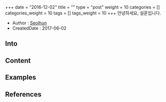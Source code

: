 +++
date = "2016-12-02"
title = ""
type = "post"
weight = 10
categories = []
categories_weight = 10
tags = []
tags_weight = 10
+++
안녕하세요, 설훈입니다.

<!--more-->
- Author : [Seolhun](https://github.com/Seolhun)
- CreatedDate : 2017-06-02

## Into

## Content

## Examples

## References